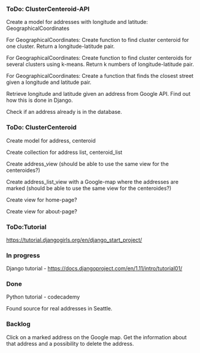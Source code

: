 ### ToDo: ClusterCenteroid-API

Create a model for addresses with longitude and latitude: GeographicalCoordinates

For GeographicalCoordinates: Create function to find cluster centeroid for  one cluster. Return a longitude-latitude pair.

For GeographicalCoordinates: Create function to find cluster centeroids for several clusters using k-means. Return k numbers of longitude-latitude pair.

For GeographicalCoordinates: Create a function that finds the closest street given  a longitude and latitude pair.


Retrieve longitude and latitude given an address from Google API. Find out how this is done in Django.

Check if an address already is in the database.




### ToDo: ClusterCenteroid

Create model for address, centeroid

Create collection for address list, centeroid_list

Create address_view (should be able to use the same view for the centeroides?)

Create address_list_view with a Google-map where the addresses are marked (should be able to use the same view for the centeroides?)

Create view for home-page?

Create view for about-page?



### ToDo:Tutorial

https://tutorial.djangogirls.org/en/django_start_project/



### In progress

Django tutorial - https://docs.djangoproject.com/en/1.11/intro/tutorial01/



### Done

Python tutorial - codecademy

Found source for real addresses in Seattle.


### Backlog

Click on a marked address on the Google map. Get the information about that address and a possibility to delete the address.
